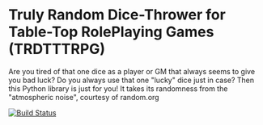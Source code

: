 # Truly Random Dice-Thrower for Table-Top RolePlaying Games (TRDTTTRPG)
Are you tired of that one dice as a player or GM that always seems to give you bad luck?
Do you always use that one "lucky" dice just in case?
Then this Python library is just for you! It takes its randomness from the "atmospheric noise", courtesy of random.org

[![Build Status](https://travis-ci.org/EarthModule/TrulyRandomDiceThrower.svg?branch=master)](https://travis-ci.org/EarthModule/TrulyRandomDiceThrower)
